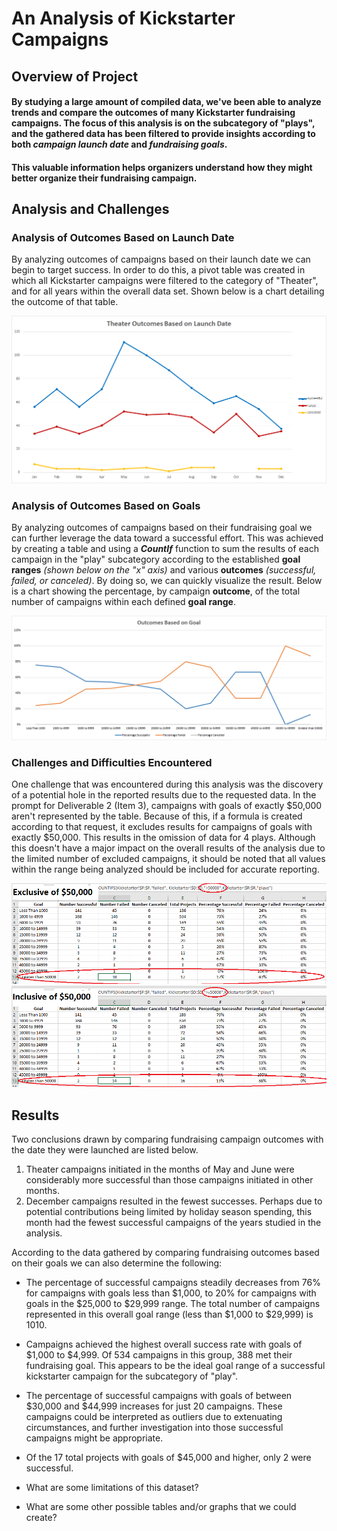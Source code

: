 # An Analysis of Kickstarter Campaigns

## Overview of Project
#### By studying a large amount of compiled data, we've been able to analyze trends and compare the outcomes of many Kickstarter fundraising campaigns.  The focus of this analysis is on the subcategory of "plays", and the gathered data has been filtered to provide insights according to both *campaign launch date* and *fundraising goals*. 

#### This valuable information helps organizers understand how they might better organize their fundraising campaign.


## Analysis and Challenges

### Analysis of Outcomes Based on Launch Date
By analyzing outcomes of campaigns based on their launch date we can begin to target success.  In order to do this, a pivot table was created in which all Kickstarter campaigns were filtered to the category of "Theater", and for all years within the overall data set.  Shown below is a chart detailing the outcome of that table.

![Theater_Outcomes_vs_Launch.png](https://github.com/frostbrosracing/kickstarter-analysis/blob/main/Resources/Theater_Outcomes_vs_Launch.png)

### Analysis of Outcomes Based on Goals
By analyzing outcomes of campaigns based on their fundraising goal we can further leverage the data toward a successful effort.  This was achieved by creating a table and using a ***CountIf*** function to sum the results of each campaign in the "play" subcategory according to the established **goal ranges** *(shown below on the "x" axis)* and various **outcomes** *(successful, failed, or canceled)*.  By doing so, we can quickly visualize the result.  Below is a chart showing the percentage, by campaign **outcome**, of the total number of campaigns within each defined **goal range**.

![Outcomes_vs_Goals.png](https://github.com/frostbrosracing/kickstarter-analysis/blob/main/Resources/Outcomes_vs_Goals.png)

### Challenges and Difficulties Encountered
One challenge that was encountered during this analysis was the discovery of a potential hole in the reported results due to the requested data.  In the prompt for Deliverable 2 (Item 3), campaigns with goals of exactly $50,000 aren't represented by the table.  Because of this, if a formula is created according to that request, it excludes results for campaigns of goals with exactly $50,000.  This results in the omission of data for 4 plays.  Although this doesn't have a major impact on the overall results of the analysis due to the limited number of excluded campaigns, it should be noted that all values within the range being analyzed should be included for accurate reporting.

![Goal_ranges_original_table.png](https://github.com/frostbrosracing/kickstarter-analysis/blob/main/Resources/Goal_ranges_original_table.png)
![Goal_ranges_modified_table.png](https://github.com/frostbrosracing/kickstarter-analysis/blob/main/Resources/Goal_ranges_modified_table.png)


## Results

Two conclusions drawn by comparing fundraising campaign outcomes with the date they were launched are listed below.
1.  Theater campaigns initiated in the months of May and June were considerably more successful than those campaigns initiated in other months.
2.  December campaigns resulted in the fewest successes.  Perhaps due to potential contributions being limited by holiday season spending, this month had the fewest successful campaigns of the years studied in the analysis.

According to the data gathered by comparing fundraising outcomes based on their goals we can also determine the following:
- The percentage of successful campaigns steadily decreases from 76% for campaigns with goals less than $1,000, to 20% for campaigns with goals in the $25,000 to $29,999 range.  The total number of campaigns represented in this overall goal range (less than $1,000 to $29,999) is 1010.
- Campaigns achieved the highest overall success rate with goals of $1,000 to $4,999.  Of 534 campaigns in this group, 388 met their fundraising goal.  This appears to be the ideal goal range of a successful kickstarter campaign for the subcategory of "play".
- The percentage of successful campaigns with goals of between $30,000 and $44,999 increases for just 20 campaigns.  These campaigns could be interpreted as outliers due to extenuating circumstances, and further investigation into those successful campaigns might be appropriate.
- Of the 17 total projects with goals of $45,000 and higher, only 2 were successful.


- What are some limitations of this dataset?

- What are some other possible tables and/or graphs that we could create?








